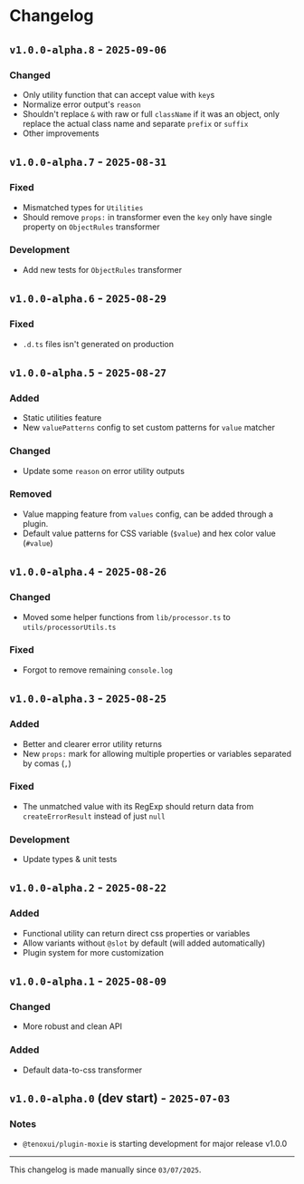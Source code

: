 # Changelog

## `v1.0.0-alpha.8` - `2025-09-06`

### Changed

- Only utility function that can accept value with `key`s
- Normalize error output's `reason`
- Shouldn't replace `&` with raw or full `className` if it was an object, only replace the actual class name and separate `prefix` or `suffix`
- Other improvements

## `v1.0.0-alpha.7` - `2025-08-31`

### Fixed

- Mismatched types for `Utilities`
- Should remove `props:` in transformer even the `key` only have single property on `ObjectRules` transformer

### Development

- Add new tests for `ObjectRules` transformer

## `v1.0.0-alpha.6` - `2025-08-29`

### Fixed

- `.d.ts` files isn't generated on production

## `v1.0.0-alpha.5` - `2025-08-27`

### Added

- Static utilities feature
- New `valuePatterns` config to set custom patterns for `value` matcher

### Changed

- Update some `reason` on error utility outputs

### **Removed**

- Value mapping feature from `values` config, can be added through a plugin.
- Default value patterns for CSS variable (`$value`) and hex color value (`#value`)

## `v1.0.0-alpha.4` - `2025-08-26`

### Changed

- Moved some helper functions from `lib/processor.ts` to `utils/processorUtils.ts`

### **Fixed**

- Forgot to remove remaining `console.log`

## `v1.0.0-alpha.3` - `2025-08-25`

### Added

- Better and clearer error utility returns
- New `props:` mark for allowing multiple properties or variables separated by comas (`,`)

### **Fixed**

- The unmatched value with its RegExp should return data from `createErrorResult` instead of just `null`

### Development

- Update types & unit tests

## `v1.0.0-alpha.2` - `2025-08-22`

### Added

- Functional utility can return direct css properties or variables
- Allow variants without `@slot` by default (will added automatically)
- Plugin system for more customization

## `v1.0.0-alpha.1` - `2025-08-09`

### **Changed**

- More robust and clean API

### Added

- Default data-to-css transformer

## `v1.0.0-alpha.0` (dev start) - `2025-07-03`

### Notes

- `@tenoxui/plugin-moxie` is starting development for major release v1.0.0

---

This changelog is made manually since `03/07/2025`.
